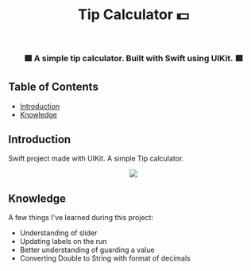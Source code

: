 <h1 align="center"> Tip Calculator 💵 </h1> <br>

<h3 align="center">
 🟩 A simple tip calculator. Built with Swift using UIKit. 🟥
</3>


<!-- START doctoc generated TOC please keep comment here to allow auto update -->
<!-- DON'T EDIT THIS SECTION, INSTEAD RE-RUN doctoc TO UPDATE -->
## Table of Contents

- [Introduction](#introduction)
- [Knowledge](#knowledge)

<!-- END doctoc generated TOC please keep comment here to allow auto update -->

## Introduction

Swift project made with UIKit. A simple Tip calculator. 


<p align="center">
  <img src = "https://i.imgur.com/Y8HZY6r.png">
</p>

## Knowledge

A few things I've learned during this project:

* Understanding of slider
* Updating labels on the run
* Better understanding of guarding a value
* Converting Double to String with format of decimals

